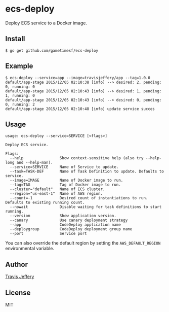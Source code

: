 # ecs-deploy

Deploy ECS service to a Docker image.

## Install

```
$ go get github.com/gametimesf/ecs-deploy
```

## Example

```
$ ecs-deploy --service=app --image=travisjeffery/app --tag=1.0.0
default/app-stage 2015/12/05 02:10:38 [info] --> desired: 2, pending: 0, running: 0
default/app-stage 2015/12/05 02:10:43 [info] --> desired: 1, pending: 1, running: 0
default/app-stage 2015/12/05 02:10:43 [info] --> desired: 0, pending: 0, running: 2
default/app-stage 2015/12/05 02:10:48 [info] update service succes
```

## Usage

```
usage: ecs-deploy --service=SERVICE [<flags>]

Deploy ECS service.

Flags:
  --help                Show context-sensitive help (also try --help-long and --help-man).
  --service=SERVICE     Name of Service to update.
  --task=TASK-DEF       Name of Task Definition to update. Defaults to service.
  --image=IMAGE         Name of Docker image to run.
  --tag=TAG             Tag of Docker image to run.
  --cluster="default"   Name of ECS cluster.
  --region="us-east-1"  Name of AWS region.
  --count=-1            Desired count of instantiations to run. Defaults to existing running count.
  --nowait              Disable waiting for task definitions to start running.
  --version             Show application version.
  --canary              Use canary deployment strategy
  --app                 CodeDeploy application name
  --deploygroup         CodeDeploy deployment group name
  --port                Service port
```

You can also override the default region by setting the `AWS_DEFAULT_REGION` environmental variable.

## Author

[Travis Jeffery](http://twitter.com/travisjeffery)

## License

MIT
